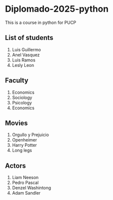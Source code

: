 # Diplomado-2025-python
This is a course in python for PUCP

## List of students
1. Luis Guillermo
2. Anel Vasquez
3. Luis Ramos
4. Lesly Leon

## Faculty
1. Economics
2. Sociology
3. Psicology
4. Economics

## Movies
1. Orgullo y Prejuicio
2. Openheimer
3. Harry Potter
4. Long legs

## Actors
1. Liam Neeson
2. Pedro Pascal
3. Denzel Washintong
4. Adam Sandler

